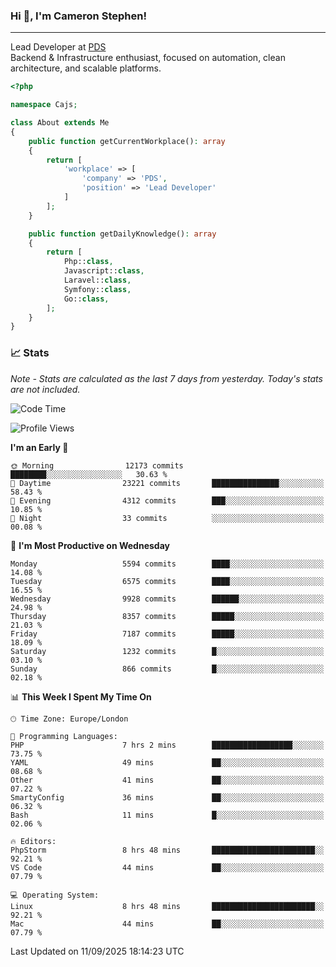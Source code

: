 ### Hi 👋, I'm Cameron Stephen!

---

Lead Developer at [PDS](https://prindatasolutions.co.uk)  
Backend & Infrastructure enthusiast, focused on automation, clean architecture, and scalable platforms.


```php
<?php

namespace Cajs;

class About extends Me
{
    public function getCurrentWorkplace(): array
    {
        return [
            'workplace' => [
                'company' => 'PDS',
                'position' => 'Lead Developer'
            ]
        ];
    }

    public function getDailyKnowledge(): array
    {
        return [
            Php::class,
            Javascript::class,
            Laravel::class,
            Symfony::class,
            Go::class,
        ];
    }
}
```

### 📈 Stats
<p><em>Note - Stats are calculated as the last 7 days from yesterday. Today's stats are not included.</em></p>


<!--START_SECTION:waka-->
![Code Time](http://img.shields.io/badge/Code%20Time-4%2C688%20hrs%207%20mins-blue)

![Profile Views](http://img.shields.io/badge/Profile%20Views-0-blue)

**I'm an Early 🐤** 

```text
🌞 Morning                12173 commits       ████████░░░░░░░░░░░░░░░░░   30.63 % 
🌆 Daytime                23221 commits       ███████████████░░░░░░░░░░   58.43 % 
🌃 Evening                4312 commits        ███░░░░░░░░░░░░░░░░░░░░░░   10.85 % 
🌙 Night                  33 commits          ░░░░░░░░░░░░░░░░░░░░░░░░░   00.08 % 
```
📅 **I'm Most Productive on Wednesday** 

```text
Monday                   5594 commits        ████░░░░░░░░░░░░░░░░░░░░░   14.08 % 
Tuesday                  6575 commits        ████░░░░░░░░░░░░░░░░░░░░░   16.55 % 
Wednesday                9928 commits        ██████░░░░░░░░░░░░░░░░░░░   24.98 % 
Thursday                 8357 commits        █████░░░░░░░░░░░░░░░░░░░░   21.03 % 
Friday                   7187 commits        █████░░░░░░░░░░░░░░░░░░░░   18.09 % 
Saturday                 1232 commits        █░░░░░░░░░░░░░░░░░░░░░░░░   03.10 % 
Sunday                   866 commits         █░░░░░░░░░░░░░░░░░░░░░░░░   02.18 % 
```


📊 **This Week I Spent My Time On** 

```text
🕑︎ Time Zone: Europe/London

💬 Programming Languages: 
PHP                      7 hrs 2 mins        ██████████████████░░░░░░░   73.75 % 
YAML                     49 mins             ██░░░░░░░░░░░░░░░░░░░░░░░   08.68 % 
Other                    41 mins             ██░░░░░░░░░░░░░░░░░░░░░░░   07.22 % 
SmartyConfig             36 mins             ██░░░░░░░░░░░░░░░░░░░░░░░   06.32 % 
Bash                     11 mins             █░░░░░░░░░░░░░░░░░░░░░░░░   02.06 % 

🔥 Editors: 
PhpStorm                 8 hrs 48 mins       ███████████████████████░░   92.21 % 
VS Code                  44 mins             ██░░░░░░░░░░░░░░░░░░░░░░░   07.79 % 

💻 Operating System: 
Linux                    8 hrs 48 mins       ███████████████████████░░   92.21 % 
Mac                      44 mins             ██░░░░░░░░░░░░░░░░░░░░░░░   07.79 % 
```


 Last Updated on 11/09/2025 18:14:23 UTC
<!--END_SECTION:waka-->
